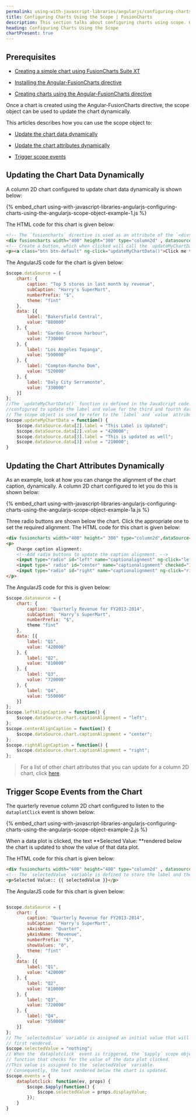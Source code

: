 ```yaml
---
permalink: using-with-javascript-libraries/angularjs/configuring-charts-using-the-angularjs-scope-object.html
title: Configuring Charts Using the Scope | FusionCharts
description: This section talks about configuring charts using scope. Once a chart is created, the scope object can be used to update the chart dynamically.
heading: Configuring Charts Using the Scope
chartPresent: true
---
```


## Prerequisites

* [Creating a simple chart using FusionCharts Suite XT](/getting-started/building-your-first-chart)

* [Installing the Angular-FusionCharts directive](/using-with-javascript-libraries/angularjs/introduction)

* [Creating charts using the Angular-FusionCharts directive](/using-with-javascript-libraries/angularjs/creating-charts-using-the-angular-fusioncharts-directive)

Once a chart is created using the Angular-FusionCharts directive, the scope object can be used to update the chart dynamically.

This articles describes how you can use the scope object to:

* <a href="/using-with-javascript-libraries/angularjs/configuring-charts-using-the-angularjs-scope-object#updating-the-chart-data-dynamically" class="smoth-scroll">Update the chart data dynamically</a>

* <a href="/using-with-javascript-libraries/angularjs/configuring-charts-using-the-angularjs-scope-object#updating-the-chart-attributes-dynamically" class="smoth-scroll">Update the chart attributes dynamically</a>

* <a href="/using-with-javascript-libraries/angularjs/configuring-charts-using-the-angularjs-scope-object#trigger-scope-events-from-the-chart" class="smoth-scroll">Trigger scope events</a>

## Updating the Chart Data Dynamically

A column 2D chart configured to update chart data dynamically is shown below:

{% embed_chart using-with-javascript-libraries-angularjs-configuring-charts-using-the-angularjs-scope-object-example-1.js %}


The HTML code for this chart is given below:

```html
<!-- The `fusioncharts` directive is used as an attribute of the `<div> element. -->
<div fusioncharts width="400" height="300" type="column2d" , datasource="{{dataSource}}"></div>
<!-- Create a button, which when clicked will call the `updateMyChartData()` function. -->
<p><a class="btn btn-default" ng-click="updateMyChartData()">Click me to change data</a></p>

```

The AngularJS code for the chart is given below:

```javascript
$scope.dataSource = {
    chart: {
        caption: "Top 5 stores in last month by revenue",
        subCaption: "Harry's SuperMart",
        numberPrefix: "$",
        theme: "fint"
    },
    data: [{
        label: "Bakersfield Central",
        value: "880000"
    }, {
        label: "Garden Groove harbour",
        value: "730000"
    }, {
        label: "Los Angeles Topanga",
        value: "590000"
    }, {
        label: "Compton-Rancho Dom",
        value: "520000"
    }, {
        label: "Daly City Serramonte",
        value: "330000"
    }]
};
//The `updateMyChartData()` function is defined in the JavaScript code. This function is
//configured to update the label and value for the third and fourth data plots.
// The scope object is used to refer to the `label` and `value` attributes of the `data` object array.
$scope.updateMyChartData = function() {
    $scope.dataSource.data[2].label = "This Label is Updated";
    $scope.dataSource.data[2].value = "420000";
    $scope.dataSource.data[3].label = "This is updated as well";
    $scope.dataSource.data[3].value = "210000";
}

```

## Updating the Chart Attributes Dynamically

As an example, look at how you can change the alignment of the chart caption, dynamically.
A column 2D chart configured to let you do this is shown below:

{% embed_chart using-with-javascript-libraries-angularjs-configuring-charts-using-the-angularjs-scope-object-example-1a.js %}

Three radio buttons are shown below the chart. Click the appropriate one to set the required alignment.
The HTML code for this chart is given below:

```html
<div fusioncharts width="400" height=" 300" type="column2d",dataSource=" {{dataSource}}"></div>
<p>
    Change caption alignment:
    <!--Add radio buttons to update the caption alignment. -->
    <input type="radio" id="left" name="captionalignment" ng-click="leftAlignCaption()"> Left </input>
    <input type=" radio" id="center" name="captionalignment" checked="1" ng-click="centerAlignCaption()">Center</input>
    <input type="radio" id="right" name="captionalignment" ng-click="rightAlignCaption()"> Right </input>
</p>

```

The AngularJS code for this is given below:

```javascript
$scope.datasource = {
    chart: {
        caption: "Quarterly Revenue for FY2013-2014",
        subCaption: "Harry’s SuperMart",
        numberPrefix: "$",
        theme "fint”
    },
    data: [{
        label: "Q1",
        value: "420000"
    }, {
        label: "Q2",
        value: "810000"
    }, {
        label: "Q3",
        value: "720000"
    }, {
        label: "Q4",
        value: "550000"
    }]
};
$scope.leftAlignCaption = function() {
    $scope.dataSource.chart.captionAlignment = "left";
};
$scope.centerAlignCaption = function() {
    $scope.dataSource.chart.captionAlignment = "center";
};
$scope.rightAlignCaption = function() {
    $scope.dataSource.chart.captionAlignment = "right";
};

```

> For a list of other chart attributes that you can update for a column 2D chart, click [here](/chart-attributes?chart=column2d).</p>

## Trigger Scope Events from the Chart

The quarterly revenue column 2D chart configured to listen to the `dataplotClick` event is shown below:

{% embed_chart using-with-javascript-libraries-angularjs-configuring-charts-using-the-angularjs-scope-object-example-2.js %}

When a data plot is clicked, the text **Selected Value: **rendered below the chart is updated to show the value of that data plot.

The HTML code for this chart is given below:

```html
<div fusioncharts width="600" height="400" type="column2d" , datasource="{{dataSource}}" events="events"></div>
<!-- The `selectedValue` variable is defined to store the label and the value of the data plot that is clicked. -->
<p>Selected Value:: {{ selectedValue }}</p>

```

The AngularJS code for this chart is given below:

```javascript

$scope.dataSource = {
    chart: {
        caption: "Quarterly Revenue for FY2013-2014",
        subCaption: "Harry's SuperMart",
        xAxisName: "Quarter",
        yAxisName: "Revenue",
        numberPrefix: "$",
        showValues: "0",
        theme: "fint"
    },
    data: [{
        label: "Q1",
        value: "420000"
    }, {
        label: "Q2",
        value: "810000"
    }, {
        label: "Q3",
        value: "720000"
    }, {
        label: "Q4",
        value: "550000"
    }]
};
// The `selectedValue` variable is assigned an initial value that will be displayed when the chart is
// first rendered.
$scope.selectedValue = "nothing";
// When the `dataplotclick` event is triggered, the `$apply` scope object is used to execute the
// function that checks for the value of the data plot clicked.
//This value is assigned to the `selectedValue` variable.
// Consequently, the text rendered below the chart is updated.
$scope.events = {
    dataplotclick: function(ev, props) {
        $scope.$apply(function() {
            $scope.selectedValue = props.displayValue;
        });
    }
}

```
